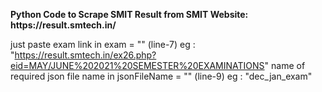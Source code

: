 <p><b>Python Code to Scrape SMIT Result from SMIT Website: https://result.smtech.in/</b><p>

just paste
exam link in exam = "" (line-7) eg : "https://result.smtech.in/ex26.php?eid=MAY/JUNE%202021%20SEMESTER%20EXAMINATIONS"
name of required json file name in jsonFileName = "" (line-9) eg : "dec_jan_exam" 
